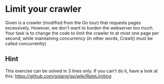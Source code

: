 # Limit your crawler

Given is a crawler (modified from the Go tour) that requests pages
excessively. However, we don't want to burden the webserver too
much. Your task is to change the code to limit the crawler to at most
one page per second, while maintaining concurrency (in other words,
Crawl() must be called concurrently)

## Hint

This exercise can be solved in 3 lines only. If you can't do
it, have a look at this:
https://github.com/golang/go/wiki/RateLimiting

